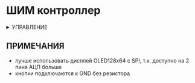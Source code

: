 # ШИМ контроллер

<details>
  <summary>УПРАВЛЕНИЕ</summary>
  
- кнопками ВЛЕВО-ВПРАВО выбираем режим работы (ШИМ или АЦП)
- нажатием кнопки ОК подтверждаем выбор
### В РЕЖИМЕ ШИМ
- передвигаемся по меню кнопками ВВЕРХ-ВНИЗ
- кнопкой ОК подтверждаем и переходим в режим настройки выбранного ШИМ-канала
- кнопками ВПРАВО-ВЛЕВО настраиваем ШИМ (доступно от 10 до 255)
- кнопкой ОК выходим в режим навигации по меню
- ожновременным нажатием кнопки ОК и любой другой кнопки выходим в главное меню (выбора режима работы)
### В РЕЖИМЕ АЦП
- нажатием кнопки ОК выходим в главное меню (выбора режима работы)
</details>

## ПРИМЕЧАНИЯ
- лучше использовать дисплей OLED128x64 с SPI, т.к. доступно на 2 пина АЦП больше
- кнопки подключаются к GND без резистора
